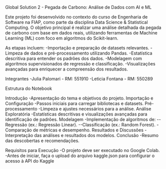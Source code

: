 Global Solution 2 - Pegada de Carbono: Análise de Dados com AI e ML

Este projeto foi desenvolvido no contexto do curso de Engenharia de Software na FIAP, como parte da disciplina Data Science & Statistical Computing. O objetivo principal é realizar uma análise detalhada da pegada de carbono com base em dados reais, utilizando ferramentas de Machine Learning (ML) com foco em algoritmos do Scikit-learn.

As etapas incluem:
 -Importação e preparação de datasets relevantes.
 -Limpeza de dados e pré-processamento utilizando Pandas.
 -Estatística descritiva para entender os padrões dos dados.
 -Modelagem com algoritmos supervisionados de regressão e classificação.
 -Visualizações avançadas para enriquecer a compreensão dos resultados.

Integrantes
 -Julia Palomari - RM: 551910
 -Leticia Fontana - RM: 550289

Estrutura do Notebook

Introdução
 -Apresentação do tema e objetivos do projeto.
Importação e Configuração
 -Passos iniciais para carregar bibliotecas e datasets. 
Pré-processamento
 -Limpeza e ajustes necessários para a análise.
Análise Exploratória
 -Estatísticas descritivas e visualizações avançadas para identificação de padrões.
Modelagem
 -Implementação de algoritmos de:
  --Regressão (ex.: Regressão Linear).
  --Classificação (ex.: Random Forest).
 -Comparação de métricas e desempenho.
Resultados e Discussões
 -Interpretação das análises e resultados dos modelos.
Conclusão
 -Resumo das descobertas e recomendações.
 
Requisitos para Execução
 -O projeto deve ser executado no Google Colab.
 -Antes de iniciar, faça o upload do arquivo kaggle.json para configurar o acesso à API do Kaggle
